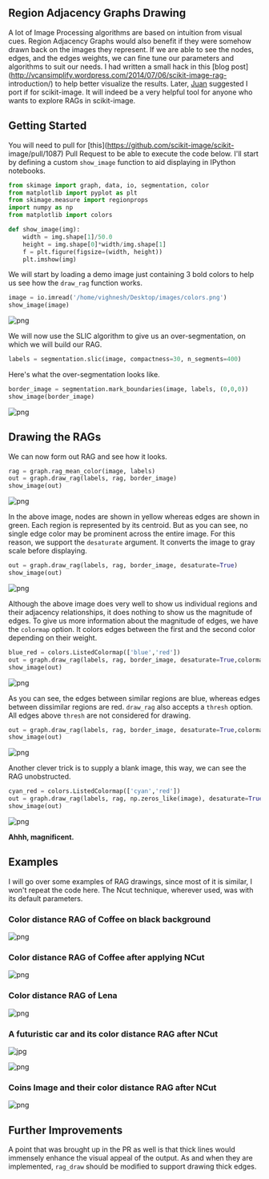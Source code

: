 
Region Adjacency Graphs Drawing
-------------------------------

A lot of Image Processing algorithms are based on intuition from visual cues.
Region Adjacency Graphs would also benefit if they were somehow drawn back on
the images they represent. If we are able to see the nodes, edges, and the edges
weights, we can fine tune our parameters and algorithms to suit our needs. I had
written a small hack in this [blog
post](http://vcansimplify.wordpress.com/2014/07/06/scikit-image-rag-
introduction/) to help better visualize the results. Later,
[Juan](http://www.janelia.org/people/juan-nunez-iglesias) suggested I port if
for scikit-image. It will indeed be a very helpful tool for anyone who wants to
explore RAGs in scikit-image.

## Getting Started

You will need to pull for [this](https://github.com/scikit-image/scikit-
image/pull/1087) Pull Request to be able to execute the code below. I'll start
by defining a custom `show_image` function to aid displaying in IPython
notebooks.


```python
from skimage import graph, data, io, segmentation, color
from matplotlib import pyplot as plt
from skimage.measure import regionprops
import numpy as np
from matplotlib import colors

def show_image(img):
    width = img.shape[1]/50.0
    height = img.shape[0]*width/img.shape[1]
    f = plt.figure(figsize=(width, height))
    plt.imshow(img)
```

We will start by loading a demo image just containing 3 bold colors to help us
see how the `draw_rag` function works.

```python
image = io.imread('/home/vighnesh/Desktop/images/colors.png')
show_image(image)
```

![png](rag_draw_files/rag_draw_3_0.png)


We will now use the SLIC algorithm to give us an over-segmentation, on which we
will build our RAG.

```python
labels = segmentation.slic(image, compactness=30, n_segments=400)
```
Here's what the over-segmentation looks like.

```python
border_image = segmentation.mark_boundaries(image, labels, (0,0,0))
show_image(border_image)
```

![png](rag_draw_files/rag_draw_7_0.png)

## Drawing the RAGs
We can now form out RAG and see how it looks.

```python
rag = graph.rag_mean_color(image, labels)
out = graph.draw_rag(labels, rag, border_image)
show_image(out)
```

![png](rag_draw_files/rag_draw_9_1.png)


In the above image, nodes are shown in yellow whereas edges are shown in green.
Each region is represented by its centroid. But as you can see, no single edge
color may be prominent across the entire image. For this reason, we support the
`desaturate` argument. It converts the image to gray scale before displaying.

```python
out = graph.draw_rag(labels, rag, border_image, desaturate=True)
show_image(out)
```

![png](rag_draw_files/rag_draw_11_0.png)


Although the above image does very well to show us individual regions and their
adjacency relationships, it does nothing to show us the magnitude of edges. To
give us more information about the magnitude of edges, we have the `colormap`
option. It colors edges between the first and the second color depending on
their weight.

```python
blue_red = colors.ListedColormap(['blue','red'])
out = graph.draw_rag(labels, rag, border_image, desaturate=True,colormap=blue_red)
show_image(out)
```

![png](rag_draw_files/rag_draw_13_0.png)


As you can see, the edges between similar regions are blue, whereas edges
between dissimilar regions are red. `draw_rag` also accepts a `thresh` option.
All edges above `thresh` are not considered for drawing.


```python
out = graph.draw_rag(labels, rag, border_image, desaturate=True,colormap=blue_red, thresh=10)
show_image(out)
```

![png](rag_draw_files/rag_draw_15_0.png)


Another clever trick is to supply a blank image, this way, we can see the RAG
unobstructed.

```python
cyan_red = colors.ListedColormap(['cyan','red'])
out = graph.draw_rag(labels, rag, np.zeros_like(image), desaturate=True,colormap=cyan_red)
show_image(out)
````

![png](rag_draw_files/rag_draw_17_0.png)


**Ahhh, magnificent.**

## Examples
I will go over some examples of RAG drawings, since most of it is similar, I won't repeat the 
code here. The Ncut technique, wherever used, was with its default parameters.

### Color distance RAG of Coffee on black background
![png](rag_draw_files/cup1.png)

### Color distance RAG of Coffee after applying NCut
![png](rag_draw_files/cup2.png)

### Color distance RAG of Lena
![png](rag_draw_files/lena.png)

### A futuristic car and its color distance RAG after NCut
![jpg](rag_draw_files/car.jpg)


![png](rag_draw_files/car.png)

### Coins Image and their color distance RAG after NCut
![png](rag_draw_files/coins.png)


## Further Improvements
A point that was brought up in the PR as well is that thick lines would immensely enhance the visual
appeal of the output. As and when they are implemented, `rag_draw` should be modified to support drawing
thick edges.
